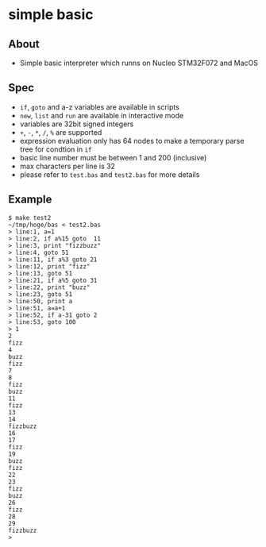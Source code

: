 # simple basic

## About

* Simple basic interpreter which runns on Nucleo STM32F072 and MacOS

## Spec

* `if`, `goto` and a-z variables are available in scripts
* `new`, `list` and `run` are available in interactive mode
* variables are 32bit signed integers
* `+`, `-`, `*`, `/`, `%` are supported
* expression evaluation only has 64 nodes to make a temporary parse tree for condtion in `if`
* basic line number must be between 1 and 200 (inclusive)
* max characters per line is 32
* please refer to `test.bas` and `test2.bas` for more details


## Example

```
$ make test2
~/tmp/hoge/bas < test2.bas
> line:1, a=1
> line:2, if a%15 goto  11
> line:3, print "fizzbuzz"
> line:4, goto 51
> line:11, if a%3 goto 21
> line:12, print "fizz"
> line:13, goto 51
> line:21, if a%5 goto 31
> line:22, print "buzz"
> line:23, goto 51
> line:50, print a
> line:51, a=a+1
> line:52, if a-31 goto 2
> line:53, goto 100
> 1
2
fizz
4
buzz
fizz
7
8
fizz
buzz
11
fizz
13
14
fizzbuzz
16
17
fizz
19
buzz
fizz
22
23
fizz
buzz
26
fizz
28
29
fizzbuzz
>
```
